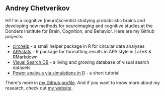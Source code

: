 ## Andrey Chetverikov

Hi! I'm a cognitive (neuro)scientist studying probabilistic brains and developing new methods for neuroimaging and cognitive studies at the Donders Institute for Brain, Cognition, and Behavior. Here are my Github projects:

- [circhelp](https://achetverikov.github.io) - a small helper package in R for circular data analyses
- [APAstats](https://github.com/achetverikov/APAstats) - R package for formatting results in APA style in LaTeX & RMarkdown
- [Visual Search DB](https://github.com/achetverikov/visual_search_db) - a living and growing database of visual search datasets
- [Power analysis via simulations in R](https://github.com/achetverikov/power_simulations_in_R) - a short tutorial

There's more in [my Github profile](https://github.com/achetverikov). And if you want to know more about my research, check out [my website](https://andreychetverikov.org). 

